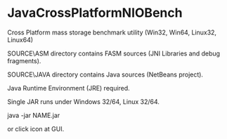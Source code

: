 # JavaCrossPlatformNIOBench
Cross Platform mass storage benchmark utility (Win32, Win64, Linux32, Linux64)

SOURCE\ASM directory contains FASM sources (JNI Libraries and debug fragments).

SOURCE\JAVA directory contains Java sources (NetBeans project).

Java Runtime Environment (JRE) required.

Single JAR runs under Windows 32/64, Linux 32/64.

java -jar NAME.jar

or click icon at GUI.

